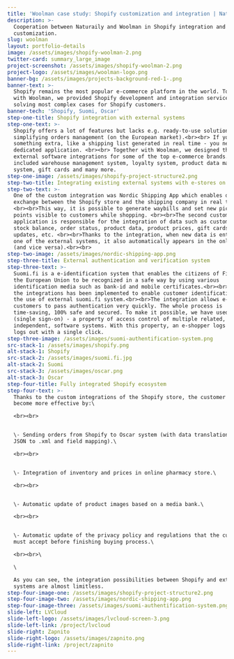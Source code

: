 ```yaml
---
title: 'Woolman case study: Shopify customization and integration | Naturaily'
description: >-
  Cooperation between Naturaily and Woolman in Shopify integration and
  customization.
slug: woolman
layout: portfolio-details
image: /assets/images/shopify-woolman-2.png
twitter-card: summary_large_image
project-screenshot: /assets/images/shopify-woolman-2.png
project-logo: /assets/images/woolman-logo.png
banner-bg: /assets/images/projects-background-red-1-.png
banner-text: >-
  Shopify remains the most popular e-commerce platform in the world. Together
  with Woolman, we provided Shopify development and integration services,
  solving most complex cases for Shopify customers.
banner-tech: 'Shopify, Suomi, Oscar'
step-one-title: Shopify integration with external systems
step-one-text: >-
  Shopify offers a lot of features but lacks e.g. ready-to-use solutions
  simplifying orders management (on the European market).<br><br> If you need
  something extra, like a shipping list generated in real time - you need a
  dedicated application. <br><br> Together with Woolman, we designed the custom
  external software integrations for some of the top e-commerce brands. This
  included warehouse management system, loyalty system, product data management
  system, gift cards and many more.
step-one-image: /assets/images/shopify-project-structure2.png
step-two-title: Integrating existing external systems with e-stores on Shopify
step-two-text: >-
  One of the custom integration was Nordic Shipping App which enables data
  exchange between the Shopify store and the shipping company in real time.
  <br><br>This way, it is possible to generate waybills and set new pickup
  points visible to customers while shopping. <br><br>The second custom Shopify
  application is responsible for the integration of data such as customer data,
  stock balance, order status, product data, product prices, gift cards, asset
  updates, etc. <br><br>Thanks to the integration, when new data is entered in
  one of the external systems, it also automatically appears in the online store
  (and vice versa).<br><br>
step-two-image: /assets/images/nordic-shipping-app.png
step-three-title: External authentication and verification system
step-three-text: >-
  Suomi.fi is a e-identification system that enables the citizens of Finland and
  the European Union to be recognized in a safe way by using various
  identification media such as bank-id and mobile certificates.<br><br>One of
  the integrations has been implemented to enable customer identification with
  the use of external suomi.fi system.<br><br>The integration allows e-store
  customers to pass authentication very quickly. The whole process is
  time-saving, 100% safe and secured. To make it possible, we have used SSO
  (single sign-on) - a property of access control of multiple related, yet
  independent, software systems. With this property, an e-shopper logs in and
  logs out with a single click.
step-three-image: /assets/images/suomi-authentification-system.png
src-stack-1: /assets/images/shopify.png
alt-stack-1: Shopify
src-stack-2: /assets/images/suomi.fi.jpg
alt-stack-2: Suomi
src-stack-3: /assets/images/oscar.png
alt-stack-3: Oscar
step-four-title: Fully integrated Shopify ecosystem
step-four-text: >-
  Thanks to the custom integrations of the Shopify store, the customer has
  become more effective by:\

  <br><br>


  \- Sending orders from Shopify to Oscar system (with data translation from
  JSON to .xml and field mapping).\

  <br><br>


  \- Integration of inventory and prices in online pharmacy store.\

  <br><br>


  \- Automatic update of product images based on a media bank.\

  <br><br>


  \- Automatic update of the privacy policy and regulations that the customer
  must accept before finishing buying process.\

  <br><br>\

  \

  As you can see, the integration possibilities between Shopify and external
  systems are almost limitless.
step-four-image-one: /assets/images/shopify-project-structure2.png
step-four-image-two: /assets/images/nordic-shipping-app.png
step-four-image-three: /assets/images/suomi-authentification-system.png
slide-left: LVCloud
slide-left-logo: /assets/images/lvcloud-screen-3.png
slide-left-link: /project/lvcloud
slide-right: Zapnito
slide-right-logo: /assets/images/zapnito.png
slide-right-link: /project/zapnito
---
```


